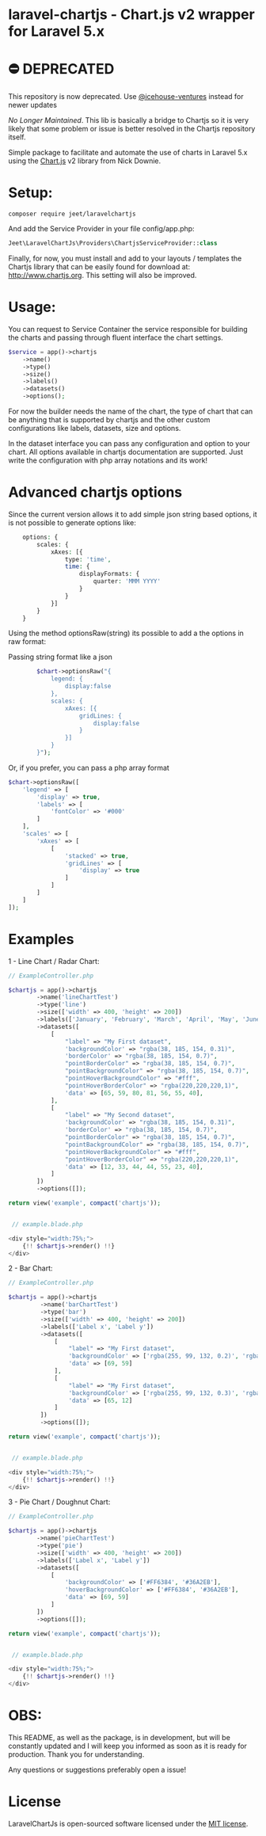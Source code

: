 
# laravel-chartjs - Chart.js v2 wrapper for Laravel 5.x

# ⛔️ DEPRECATED
This repository is now deprecated. Use [@icehouse-ventures](https://github.com/icehouse-ventures/laravel-chartjs) instead for newer updates

*No Longer Maintained*. This lib is basically a bridge to Chartjs so it is very likely that some problem or issue is better resolved in the Chartjs repository itself.

Simple package to facilitate and automate the use of charts in Laravel 5.x
using the [Chart.js](http://www.chartjs.org/) v2 library from Nick Downie.

# Setup:
```
composer require jeet/laravelchartjs
```

And add the Service Provider in your file config/app.php:
```php
Jeet\LaravelChartJs\Providers\ChartjsServiceProvider::class
```

Finally, for now, you must install and add to your layouts / templates the Chartjs library that can be easily
found for download at: http://www.chartjs.org. This setting will also be improved.

# Usage:

You can request to Service Container the service responsible for building the charts
and passing through fluent interface the chart settings.

```php
$service = app()->chartjs
    ->name()
    ->type()
    ->size()
    ->labels()
    ->datasets()
    ->options();
```

For now the builder needs the name of the chart, the type of chart that can be anything that is supported by chartjs and the other custom configurations like labels, datasets, size and options.

In the dataset interface you can pass any configuration and option to your chart.
All options available in chartjs documentation are supported.
Just write the configuration with php array notations and its work!

# Advanced chartjs options

Since the current version allows it to add simple json string based options, it is not possible to generate options like:

```php
    options: {
        scales: {
            xAxes: [{
                type: 'time',
                time: {
                    displayFormats: {
                        quarter: 'MMM YYYY'
                    }
                }
            }]
        }
    }
```

Using the method optionsRaw(string) its possible to add a the options in raw format:

Passing string format like a json
```php
        $chart->optionsRaw("{
            legend: {
                display:false
            },
            scales: {
                xAxes: [{
                    gridLines: {
                        display:false
                    }  
                }]
            }
        }");
```

Or, if you prefer, you can pass a php array format

```php
$chart->optionsRaw([
    'legend' => [
        'display' => true,
        'labels' => [
            'fontColor' => '#000'
        ]
    ],
    'scales' => [
        'xAxes' => [
            [
                'stacked' => true,
                'gridLines' => [
                    'display' => true
                ]
            ]
        ]
    ]
]);
```


# Examples

1 - Line Chart / Radar Chart:
```php
// ExampleController.php

$chartjs = app()->chartjs
        ->name('lineChartTest')
        ->type('line')
        ->size(['width' => 400, 'height' => 200])
        ->labels(['January', 'February', 'March', 'April', 'May', 'June', 'July'])
        ->datasets([
            [
                "label" => "My First dataset",
                'backgroundColor' => "rgba(38, 185, 154, 0.31)",
                'borderColor' => "rgba(38, 185, 154, 0.7)",
                "pointBorderColor" => "rgba(38, 185, 154, 0.7)",
                "pointBackgroundColor" => "rgba(38, 185, 154, 0.7)",
                "pointHoverBackgroundColor" => "#fff",
                "pointHoverBorderColor" => "rgba(220,220,220,1)",
                'data' => [65, 59, 80, 81, 56, 55, 40],
            ],
            [
                "label" => "My Second dataset",
                'backgroundColor' => "rgba(38, 185, 154, 0.31)",
                'borderColor' => "rgba(38, 185, 154, 0.7)",
                "pointBorderColor" => "rgba(38, 185, 154, 0.7)",
                "pointBackgroundColor" => "rgba(38, 185, 154, 0.7)",
                "pointHoverBackgroundColor" => "#fff",
                "pointHoverBorderColor" => "rgba(220,220,220,1)",
                'data' => [12, 33, 44, 44, 55, 23, 40],
            ]
        ])
        ->options([]);

return view('example', compact('chartjs'));


 // example.blade.php

<div style="width:75%;">
    {!! $chartjs->render() !!}
</div>
```


2 - Bar Chart:
```php
// ExampleController.php

$chartjs = app()->chartjs
         ->name('barChartTest')
         ->type('bar')
         ->size(['width' => 400, 'height' => 200])
         ->labels(['Label x', 'Label y'])
         ->datasets([
             [
                 "label" => "My First dataset",
                 'backgroundColor' => ['rgba(255, 99, 132, 0.2)', 'rgba(54, 162, 235, 0.2)'],
                 'data' => [69, 59]
             ],
             [
                 "label" => "My First dataset",
                 'backgroundColor' => ['rgba(255, 99, 132, 0.3)', 'rgba(54, 162, 235, 0.3)'],
                 'data' => [65, 12]
             ]
         ])
         ->options([]);

return view('example', compact('chartjs'));


 // example.blade.php

<div style="width:75%;">
    {!! $chartjs->render() !!}
</div>
```


3 - Pie Chart / Doughnut Chart:
```php
// ExampleController.php

$chartjs = app()->chartjs
        ->name('pieChartTest')
        ->type('pie')
        ->size(['width' => 400, 'height' => 200])
        ->labels(['Label x', 'Label y'])
        ->datasets([
            [
                'backgroundColor' => ['#FF6384', '#36A2EB'],
                'hoverBackgroundColor' => ['#FF6384', '#36A2EB'],
                'data' => [69, 59]
            ]
        ])
        ->options([]);

return view('example', compact('chartjs'));


 // example.blade.php

<div style="width:75%;">
    {!! $chartjs->render() !!}
</div>
```


# OBS:

This README, as well as the package, is in development, but will be constantly updated and I will keep you informed as soon as
it is ready for production. Thank you for understanding.

Any questions or suggestions preferably open a issue!

# License
LaravelChartJs is open-sourced software licensed under the [MIT license](http://opensource.org/licenses/MIT).
